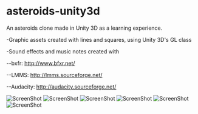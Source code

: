 asteroids-unity3d
=================

An asteroids clone made in Unity 3D as a learning experience.

-Graphic assets created with lines and squares, using Unity 3D's GL class

-Sound effects and music notes created with 

--bxfr: http://www.bfxr.net/

--LMMS: http://lmms.sourceforge.net/

--Audacity: http://audacity.sourceforge.net/

![ScreenShot](https://raw.github.com/vitorshade/asteroids-unity3d/master/image1.png "Main Menu")
![ScreenShot](https://raw.github.com/vitorshade/asteroids-unity3d/master/image2.png "In Game")
![ScreenShot](https://raw.github.com/vitorshade/asteroids-unity3d/master/image3.png "In Game 2")
![ScreenShot](https://raw.github.com/vitorshade/asteroids-unity3d/master/image4.png "In Game 3")
![ScreenShot](https://raw.github.com/vitorshade/asteroids-unity3d/master/image5.png "Game Over")
![ScreenShot](https://raw.github.com/vitorshade/asteroids-unity3d/master/image6.png "High Scores")

